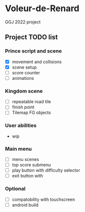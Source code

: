 # Voleur-de-Renard
GGJ 2022 project

## Project TODO list


### Prince script and scene
- [x] movement and collisions
- [x] scene setup
- [ ] score counter
- [ ] animations

### Kingdom scene
- [ ] repeatable road tile
- [ ] finish point
- [ ] Tilemap FG objects

### User abilities

- wip

### Main menu
- [ ] menu scenes
- [ ] top score submenu
- [ ] play button with difficulty selector
- [ ] exit button with

### Optional
- [ ] compatobility with touchscreen
- [ ] android build